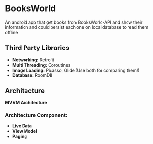 # BooksWorld

An android app that get books from [BooksWorld-API](https://github.com/FtADev/BooksWorld-API) and show their information and could persist each one on local database to read them offline

## Third Party Libraries

* **Networking:** Retrofit
* **Multi Threading:** Coroutines
* **Image Loading:** Picasso, Glide (Use both for comparing them!)
* **Database:** RoomDB

## Architecture
 
**MVVM Architecture**

### **Architecture Component:**

* **Live Data**
* **View Model**
* **Paging**
